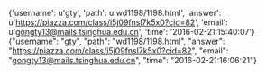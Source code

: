 {'username': u'gty', 'path': u'wd1198/1198.html', 'answer': u'https://piazza.com/class/i5j09fnsl7k5x0?cid=82', 'email': u'gongty13@mails.tsinghua.edu.cn', 'time': '2016-02-21:15:40:07'}
{"username": "gty", "path": "wd1198/1198.html", "answer": "https://piazza.com/class/i5j09fnsl7k5x0?cid=82", "email": "gongty13@mails.tsinghua.edu.cn", "time": "2016-02-21:16:06:21"}